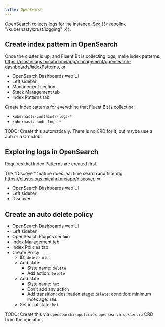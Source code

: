 ```yaml
---
title: OpenSearch
---
```


OpenSearch collects logs for the instance.
See {{< repolink "/kubernasty/crust/logging" >}}.

## Create index pattern in OpenSearch

Once the cluster is up, and Fluent Bit is collecting logs,
make index patterns.
<https://clusterlogs.micahrl.me/app/management/opensearch-dashboards/indexPatterns>,
or:

* OpenSearch Dashboards web UI
* Left sidebar
* Management section
* Stack Management tab
* Index Patterns tab

Create index patterns for everything that Fluent Bit is collecting:

* `kubernasty-container-logs-*`
* `kubernasty-node-logs-*`

TODO: Create this automatically. There is no CRD for it, but maybe use a Job or a CronJob.

## Exploring logs in OpenSearch

Requires that Index Patterns are created first.

The "Discover" feature does real time search and filtering.
<https://clusterlogs.micahrl.me/app/discover>,
or:

* OpenSearch Dashboards web UI
* Left sidebar
* Discover

## Create an auto delete policy

* OpenSearch Dashboards web UI
* Left sidebar
* OpenSearch Plugins section
* Index Management tab
* Index Policies tab
* Create Policy
    * ID: `delete-old`
    * Add state:
        * State name: `delete`
        * Add action: `Delete`
    * Add state
        * State name: `hot`
        * Don't add any action
        * Add transition: destination stage: `delete`; condition: minimum index age: `30d`.
    * Set initial state: `hot`

TODO: Create this via `opensearchismpolicies.opensearch.opster.io` CRD from the operator.

